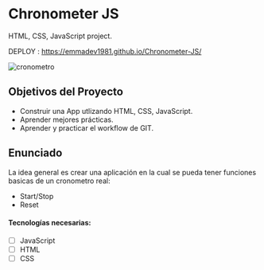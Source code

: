 # Chronometer JS

HTML, CSS, JavaScript project.

DEPLOY : https://emmadev1981.github.io/Chronometer-JS/


![cronometro](https://user-images.githubusercontent.com/82782857/127775541-1cabffe3-dffe-4beb-8629-4760a7b5041a.jpg)

## Objetivos del Proyecto

- Construir una App utlizando HTML, CSS, JavaScript.
- Aprender mejores prácticas.
- Aprender y practicar el workflow de GIT.

## Enunciado

La idea general es crear una aplicación en la cual se pueda tener funciones basicas de un cronometro real:

  - Start/Stop
  - Reset

#### Tecnologías necesarias:

- [ ] JavaScript
- [ ] HTML
- [ ] CSS
